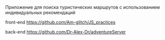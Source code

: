 Приложение для поиска туристических маршрутов с использованием индивидуальных рекомендаций

front-end https://github.com/Am-glitch/JS_practices

back-end https://github.com/Dr-Alex-Dr/adventureServer
